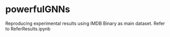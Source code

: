 # powerfulGNNs

Reproducing experimental results using IMDB Binary as main dataset.
Refer to ReferResults.ipynb
